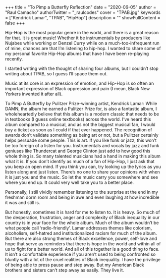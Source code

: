+++
title = "To Pimp a Butterfly Reflection"
date = "2020-06-05"
author = "Raul Camacho"
authorTwitter = "_raulcodes"
cover = "TPAB.jpg"
keywords = ["Kendrick Lamar", "TPAB", "HipHop"]
description = ""
showFullContent = false
+++

Hip-Hop is the most popular genre in the world, and there is a great reason for that. It is
great music! Whether it be instrumentals by producers like Nujabes while working or Denzel Curry while on a much-too-infrequent run of mine, chances are that I’m listening to hip-hop. I wanted to share some of my personal favorite Hip-Hop albums that have I have been re-playing recently. 

I started writing with the thought of sharing four albums, but I couldn’t stop writing about TPAB, so I guess I’ll space them out. 

Music at its core is an expression of emotion, and Hip-Hop is so often an important expression of Black oppression and pain (I mean, Black New Yorkers invented it after all).

To Pimp A Butterfly by Pulitzer Prize-winning artist, Kendrick Lamar:
While DAMN, the album he earned a Pulitzer Prize for, is also a fantastic album, I wholeheartedly believe that this album is a modern classic that needs to be in textbooks (I guess online textbooks) across the world. I’ve heard this album compared to a musical, and as not the biggest musical fan, I would buy a ticket as soon as I could if that ever happened. 
The recognition of awards don’t validate something as being art or not, but a Pulitzer certainly helps persuade some people. This is art. 
If you like funk or jazz, this won’t be too foreign of a listen for you. Instrumentals and vocals by jazz and funk geniuses like Thundercat and George Clinton just add to how good this whole thing is. So many talented musicians had a hand in making this album what it is. If you don’t identify as much of a fan of Hip-Hop, I just ask that you keep an open mind. If you think you can, try looking up the lyrics as you listen along and just listen. There’s no one to share your opinions with when it is just you and the music. So let the music carry you somewhere and see where you end up. It could very well take you to a better place. 
	
Personally, I still vividly remember listening to the surprise at the end in my freshman dorm
room and being in awe and even laughing at how incredible it was and still is.

But honestly, sometimes it is hard for me to listen to. It is heavy. So much of the
desperation, frustration, anger and complexity of Black inequality in our country is in your face for the whole album. Much of the album wouldn’t be what people call ‘radio-friendly’. Lamar addresses themes like colorism, alcoholism, self-hatred and institutionalized racism for much of the album. But there are also strong themes of Black excellence, power, self-love and hope that serve as reminders that there is hope in the world and within all of us to fight for a better world. And all of this together is a good thing to face. It isn’t a comfortable experience if you aren’t used to being confronted so bluntly with a lot of the cruel realities of Black inequality. I have the privilege of being able to press pause and step away. But my American Black brothers and sisters can’t step away as easily. They live it.
